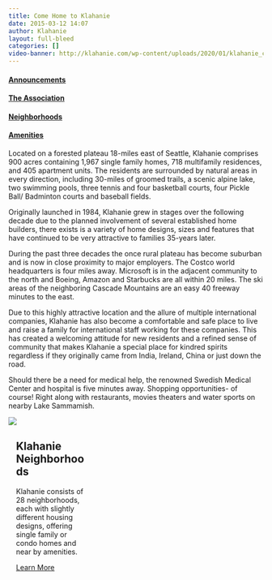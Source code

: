 ```yaml
---
title: Come Home to Klahanie
date: 2015-03-12 14:07
author: Klahanie
layout: full-bleed
categories: []
video-banner: http://klahanie.com/wp-content/uploads/2020/01/klahanie_come_home_to_klahanie-1.mp4
---
```

  <div class="bignav green col-3 float-left"><h4><a href="announcements.html">Announcements</a></h4></div>
  <div class="bignav orange col-3 float-left"><h4><a href="association.html">The Association</a></h4></div>
  <div class="bignav green2 col-3 float-left"><h4><a href="/neighborhoods/">Neighborhoods</a></h4></div>
  <div class="bignav blue col-3 float-left"><h4><a href="amenities/">Amenities</a></h4></div>

<div class="p-4 row">

<p>Located on a forested plateau 18-miles east of Seattle, Klahanie comprises 900 acres containing 1,967 single family homes, 718 multifamily residences, and 405 apartment units. The residents are surrounded by natural areas in every direction, including 30-miles of groomed trails, a scenic alpine lake, two swimming pools, three tennis and four basketball courts, four Pickle Ball/ Badminton courts and baseball fields.</p>

<p>Originally launched in 1984, Klahanie grew in stages over the following decade due to the planned involvement of several established home builders, there exists is a variety of home designs, sizes and features that have continued to be very attractive to families 35-years later.</p>

<p>During the past three decades the once rural plateau has become suburban and is now in close proximity to major employers. The Costco world headquarters is four miles away. Microsoft is in the adjacent community to the north and Boeing, Amazon and Starbucks are all within 20 miles. The ski areas of the neighboring Cascade Mountains are an easy 40 freeway minutes to the east.</p>

<p>Due to this highly attractive location and the allure of multiple international companies, Klahanie has also become a comfortable and safe place to live and raise a family for international staff working for these companies. This has created a welcoming attitude for new residents and a refined sense of community that makes Klahanie a special place for kindred spirits regardless if they originally came from India, Ireland, China or just down the road.</p>

<p>Should there be a need for medical help, the renowned Swedish Medical Center and hospital is five minutes away. Shopping opportunities- of course! Right along with restaurants, movies theaters and water sports on nearby Lake Sammamish.</p>

</div>

<img src="{{site.url}}/images/KHOA-Color-Map.jpg" class="img-fluid">

<div class="white about-footer" data-bg="http://klahanie.com/wp-content/uploads/2019/03/gradien-kiosk2.jpg">
	<div>
		<div style="margin-top:0px;margin-bottom:0px;width:30.6666%; margin-right: 4%;">
			<div style="padding: 0px 0px 0px 15px; background-position: left top; background-repeat: no-repeat; background-size: cover; height: auto;" data-bg-url="">
				<div>
					<h2 class="white">Klahanie Neighborhoods</h2>
				</div>
				<div>
					<p class="white">Klahanie consists of 28 neighborhoods, each with slightly different housing designs, offering single family or
							condo homes and near by amenities.</p>
				</div>
				<div data-animationoffset="100%" style="margin-top:0px;margin-bottom:60px;">
					<div style="border-color:rgba(255,255,255,0);">
						<a href="http://localhost:4000/neighborhoods/" class="white">Learn More</a>
					</div>
				</div>
			</div>
		</div>
	</div>
</div>
